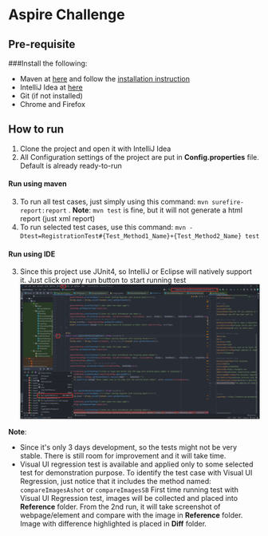 # Aspire Challenge
## Pre-requisite
###Install the following:
- Maven at [here](https://maven.apache.org/) and follow the [installation instruction](https://maven.apache.org/install.html)
- IntelliJ Idea at [here](https://www.jetbrains.com/idea/download/)
- Git (if not installed)
- Chrome and Firefox

## How to run
1. Clone the project and open it with IntelliJ Idea
2. All Configuration settings of the project are put in **Config.properties** file. Default is already ready-to-run

#### Run using maven
3. To run all test cases, just simply using this command: `mvn surefire-report:report` . **Note**: `mvn test` is fine, but it will not generate a html report (just xml report)
4. To run selected test cases, use this command: `mvn -Dtest=RegistrationTest#{Test_Method1_Name}+{Test_Method2_Name} test`

#### Run using IDE
3. Since this project use JUnit4, so IntelliJ or Eclipse will natively support it. Just click on any run button to start running test
![img.png](img.png)

**Note**: 
- Since it's only 3 days development, so the tests might not be very stable. There is still room for improvement and it will take time.
- Visual UI regression test is available and applied only to some selected test for demonstration purpose. 
To identify the test case with Visual UI Regression, just notice that it includes the method named: `compareImagesAshot` or `compareImagesSB`
First time running test with Visual UI Regression test, images will be collected and placed into **Reference** folder. 
From the 2nd run, it will take screenshot of webpage/element and compare with the image in **Reference** folder. 
Image with difference highlighted is placed in **Diff** folder. 
